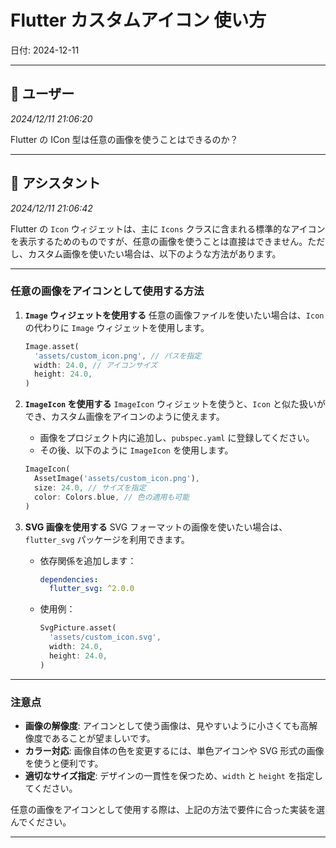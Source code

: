 # Flutter カスタムアイコン 使い方

日付: 2024-12-11

---

## 👤 ユーザー
*2024/12/11 21:06:20*

Flutter の ICon 型は任意の画像を使うことはできるのか？

---

## 🤖 アシスタント
*2024/12/11 21:06:42*

Flutter の `Icon` ウィジェットは、主に `Icons` クラスに含まれる標準的なアイコンを表示するためのものですが、任意の画像を使うことは直接はできません。ただし、カスタム画像を使いたい場合は、以下のような方法があります。

---

### 任意の画像をアイコンとして使用する方法

1. **`Image` ウィジェットを使用する**
   任意の画像ファイルを使いたい場合は、`Icon` の代わりに `Image` ウィジェットを使用します。

   ```dart
   Image.asset(
     'assets/custom_icon.png', // パスを指定
     width: 24.0, // アイコンサイズ
     height: 24.0,
   )
   ```

2. **`ImageIcon` を使用する**
   `ImageIcon` ウィジェットを使うと、`Icon` と似た扱いができ、カスタム画像をアイコンのように使えます。

   - 画像をプロジェクト内に追加し、`pubspec.yaml` に登録してください。
   - その後、以下のように `ImageIcon` を使用します。

   ```dart
   ImageIcon(
     AssetImage('assets/custom_icon.png'),
     size: 24.0, // サイズを指定
     color: Colors.blue, // 色の適用も可能
   )
   ```

3. **SVG 画像を使用する**
   SVG フォーマットの画像を使いたい場合は、`flutter_svg` パッケージを利用できます。

   - 依存関係を追加します：
     ```yaml
     dependencies:
       flutter_svg: ^2.0.0
     ```

   - 使用例：
     ```dart
     SvgPicture.asset(
       'assets/custom_icon.svg',
       width: 24.0,
       height: 24.0,
     )
     ```

---

### 注意点
- **画像の解像度**: アイコンとして使う画像は、見やすいように小さくても高解像度であることが望ましいです。
- **カラー対応**: 画像自体の色を変更するには、単色アイコンや SVG 形式の画像を使うと便利です。
- **適切なサイズ指定**: デザインの一貫性を保つため、`width` と `height` を指定してください。

任意の画像をアイコンとして使用する際は、上記の方法で要件に合った実装を選んでください。

---
